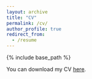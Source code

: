 ```yaml
---
layout: archive
title: "CV"
permalink: /cv/
author_profile: true
redirect_from:
  - /resume
---
```


{% include base_path %}

You can download my CV [here]([https://github.com/Kevinwty0107/Kevinwty0107.github.io/blob/master/files/Taiyi](https://github.com/Kevinwty0107/Kevinwty0107.github.io/blob/master/files/Taiyi%20Wang-CV.pdf)https://github.com/Kevinwty0107/Kevinwty0107.github.io/blob/master/files/Taiyi%20Wang-CV.pdf).
